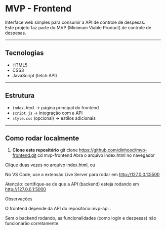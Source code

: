 # MVP - Frontend

Interface web simples para consumir a API de controle de despesas.  
Este projeto faz parte do MVP (Minimum Viable Product) de controle de despesas.

---

## Tecnologias
- HTML5
- CSS3
- JavaScript (fetch API)

---

## Estrutura
- `index.html` → página principal do frontend
- `script.js` → integração com a API
- `style.css` (opcional) → estilos adicionais

---

## Como rodar localmente

1. **Clone este repositório**
   git clone https://github.com/dinhood/mvp-frontend.git
   cd mvp-frontend
Abra o arquivo index.html no navegador

Clique duas vezes no arquivo index.html, ou

No VS Code, use a extensão Live Server para rodar em http://127.0.0.1:5500

 Atenção: certifique-se de que a API (backend) esteja rodando em
 http://127.0.0.1:5000

Observações

O frontend depende da API do repositório mvp-api
.

Sem o backend rodando, as funcionalidades (como login e despesas) não funcionarão corretamente